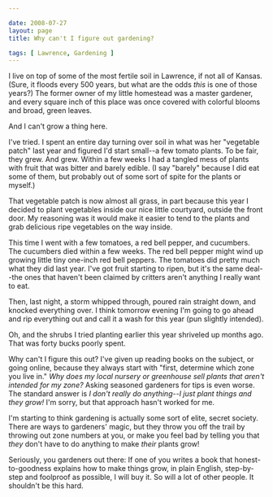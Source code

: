 ```yaml
--- 

date: 2008-07-27
layout: page
title: Why can't I figure out gardening?

tags: [ Lawrence, Gardening ]
---
```

I live on top of some of the most fertile soil in Lawrence, if not all of Kansas. (Sure, it floods every 500 years, but what are the odds <em>this</em> is one of those years?) The former owner of my little homestead was a master gardener, and every square inch of this place was once covered with colorful blooms and broad, green leaves.

And I can't grow a thing here.

I've tried. I spent an entire day turning over soil in what was her "vegetable patch" last year and figured I'd start small--a few tomato plants. To be fair, they grew. And grew. Within a few weeks I had a tangled mess of plants with fruit that was bitter and barely edible. (I say "barely" because I did eat some of them, but probably out of some sort of spite for the plants or myself.)

That vegetable patch is now almost all grass, in part because this year I decided to plant vegetables inside our nice little courtyard, outside the front door. My reasoning was it would make it easier to tend to the plants and grab delicious ripe vegetables on the way inside.

This time I went with a few tomatoes, a red bell pepper, and cucumbers. The cucumbers died within a few weeks. The red bell pepper might wind up growing little tiny one-inch red bell peppers. The tomatoes did pretty much what they did last year. I've got fruit starting to ripen, but it's the same deal--the ones that haven't been claimed by critters aren't anything I really want to eat.

Then, last night, a storm whipped through, poured rain straight down, and knocked everything over. I think tomorrow evening I'm going to go ahead and rip everything out and call it a wash for this year (pun slightly intended).

Oh, and the shrubs I tried planting earlier this year shriveled up months ago. That was forty bucks poorly spent.

Why can't I figure this out? I've given up reading books on the subject, or going online, because they always start with "first, determine which zone you live in." <em>Why does my local nursery or greenhouse sell plants that aren't intended for my zone?</em> Asking seasoned gardeners for tips is even worse. The standard answer is <em>I don't really do anything--I just plant things and they grow!</em> I'm sorry, but that approach hasn't worked for me.

I'm starting to think gardening is actually some sort of elite, secret society. There are ways to gardeners' magic, but they throw you off the trail by throwing out zone numbers at you, or make you feel bad by telling you that <em>they</em> don't have to do anything to make <em>their</em> plants grow!

Seriously, you gardeners out there: If one of you writes a book that honest-to-goodness explains how to make things grow, in plain English, step-by-step and foolproof as possible, I will buy it. So will a lot of other people. It shouldn't be this hard.
